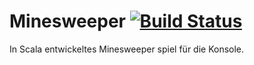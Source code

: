 # Minesweeper         [![Build Status](https://travis-ci.org/PaulIVI/Minesweeper.svg?branch=dev)](https://travis-ci.org/PaulIVI/Minesweeper)
In Scala entwickeltes Minesweeper spiel für die Konsole. 

